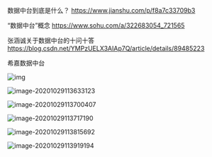 <!--
 * @Author: your name
 * @Date: 2020-10-14 11:10:33
 * @LastEditTime: 2020-10-29 11:30:30
 * @LastEditors: your name
 * @Description: In User Settings Edit
 * @FilePath: \github\work\数据中台\搜索的资料.md
-->

数据中台到底是什么？
https://www.jianshu.com/p/f8a7c33709b3

“数据中台”概念
https://www.sohu.com/a/322683054_721565

张涵诚关于数据中台的十问十答
https://blog.csdn.net/YMPzUELX3AIAp7Q/article/details/89485223

希嘉数据中台

![img](https://raw.githubusercontent.com/guoxx-crudboy/picture/master/KZ(NO30VOO99K_FJHM)H151-1603942447080.png)

![image-20201029113633123](https://raw.githubusercontent.com/guoxx-crudboy/picture/master/image-20201029113633123.png)

![image-20201029113700407](https://raw.githubusercontent.com/guoxx-crudboy/picture/master/image-20201029113700407.png)

![image-20201029113717190](https://raw.githubusercontent.com/guoxx-crudboy/picture/master/image-20201029113717190.png)

![image-20201029113815692](https://raw.githubusercontent.com/guoxx-crudboy/picture/master/image-20201029113815692.png)

![image-20201029113919194](https://raw.githubusercontent.com/guoxx-crudboy/picture/master/image-20201029113919194.png)